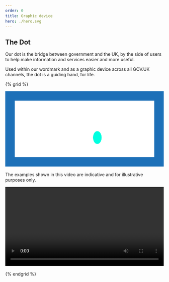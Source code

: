 ```yaml
---
order: 0
title: Graphic device
hero: ./hero.svg
---
```


## The Dot

Our dot is the bridge between government and the UK, by the side of users to help make information and services easier and more useful.

Used within our wordmark and as a graphic device across all GOV.UK channels, the dot is a guiding hand, for life.

{% grid %}

<div>
    <img src="./the-dot.svg" alt="The GOV.UK wordmark, with an arrow that points to the dot." class="app-prose-image sectionHighlight" loading="lazy" decoding="async" width="669" height="180" style="padding: 30px; max-width: calc(100% - 60px); background-color: #1d70b8;">
</div>
<div>

The examples shown in this video are indicative and for illustrative purposes only.

<video src="./dot-animations.mp4" controls width="720" style="max-width: 100%"></video>

</div>
{% endgrid %}
